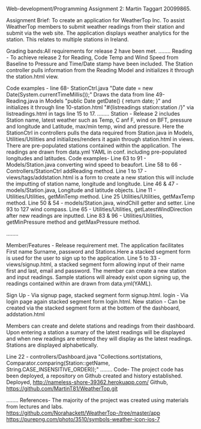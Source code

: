 Web-development/Programming Assignment 2: Martin Taggart 20099865.

Assignment Brief:
To create an application for WeatherTop Inc. To assist WeatherTop members to submit weather readings from their station and submit via the web site. 
The application displays weather analytics for the station. This relates to multiple stations in Ireland.

Grading bands:All requirements for release 2 have been met.
........
Reading - 
To achieve release 2 for Reading, Code Temp and Wind Speed from Baseline to Pressure and Time/Date stamp have been included.
The Station controller pulls information from the Reading Model and initializes it through the station.html view. 

Code examples -
line 68- StationCtrl.java  "Date date = new Date(System.currentTimeMillis());" Draws the data from
line 49-Reading.java in Models "public Date getDate() { return date; }" and initializes it through
line 10-station.html "#{listreadings station:station /}" via listreadings.html in tags line 15 to 17. 
........
Station - 
Release 2 includes Station name, latest weather such as Temp, C anf F, wind on BFT, pressure and longitude and Latitude, max/min temp, wind and pressure. 
Here the StationCtrl in controllers pulls the data required from Station.java in Models, Utilities/Utilities and initializes/renders it again through station.html in views. 
There are pre-populated stations contained within the application. The readings are drawn from data.yml YAML in conf. including pre-populated longitudes and latitudes. 
Code examples-
Line 63 to 91 - Models/Station.java converting wind speed to beaufort. 
Line 58 to 66 - Controllers/StationCtrl addReading method. 
Line 1 to 17 - views/tags/addstation.html is a form to create a new station this will include the imputting of station name, longitude and longitude.
Line 46 & 47 - models/Station.java, Longitude and latitude objects.
Line 11 - Utilities/Utilities, getMinTemp method. 
Line 25  Utilities/Utilities, getMaxTemp method.
Line 50 & 54 - models/Station.java, windChill getter and setter. Line 93 to 127 wind compass.
Line 65 - Utilities/Utilities, getLatestWindDirection after new readings are inputted. 
Line 83 & 96 - Utilities/Utilities, getMinPressure method and getMaxPressure method.

........

Member/Features -
Release requirement met. The application facilitates First name Surname, password and Stations.Here a stacked segment form is used for the user to sign up to the application.
Line 5 to 33 - views/signup.html, a stacked segment form allowing input of their name first and last, email and password. The member can create a new station and input readings.
Sample stations will already exist upon signing up, the readings contained within are drawn from data.yml(YAML).

Sign Up - Via signup page, stacked segment form signup.html.
login - Via login page again stacked segment form login.html.
New station - Can be created via the stacked segment form at the bottem of the dashboard, addstation.html

Members can create and delete stations and readings from their dashboard. Upon entering a station a sumary of the latest readings will be displayed and when new
readings are entered they will display as the latest readings. Stations are displayed alphabetically. 

Line 22 - controllers/Dashboard.java "Collections.sort(stations, Comparator.comparing(Station::getName, String.CASE_INSENSITIVE_ORDER));"
........
Code- The project code has been deployed, a repository on Github created and history established.
Deployed, http://nameless-shore-39362.herokuapp.com/
Github, https://github.com/MartinT81/WeatherTop.git

........
References-
The majority of the project was created using materials from lectures and labs.
https://github.com/Norahackett/WeatherTop-/tree/master/app
https://purepng.com/photo/3510/symbols-weather-icon-ios-7